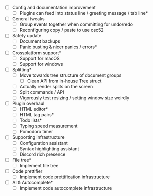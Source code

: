 - [ ] Config and documentation improvement
  - [ ] Plugins can feed into status line / greeting message / tab line*
- [ ] General tweaks
  - [ ] Group events together when committing for undo/redo
  - [ ] Reconfiguring copy / paste to use osc52
- [ ] Safety update
  - [ ] Document backups
  - [ ] Panic busting & nicer panics / errors*
- [ ] Crossplatform support*
  - [ ] Support for macOS
  - [ ] Support for windows
- [ ] Splitting*
  - [ ] Move towards tree structure of document groups
    - [ ] Clean API from in-house Tree struct
  - [ ] Actually render splits on the screen
  - [ ] Split commands / API
  - [ ] Vigorously test resizing / setting window size weirdly
- [ ] Plugin overhaul
  - [ ] HTML editor*
  - [ ] HTML tag pairs*
  - [ ] Todo lists*
  - [ ] Typing speed measurement
  - [ ] Pomodoro timer
- [ ] Supporting infrastructure
  - [ ] Configuration assistant
  - [ ] Syntax highlighting assistant
  - [ ] Discord rich presence
- [ ] File tree*
  - [ ] Implement file tree
- [ ] Code prettifier
  - [ ] Implement code prettification infrastructure
- [ ] AI & Autocomplete*
  - [ ] Implement code autocomplete infrastructure
